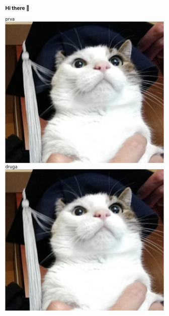 ### Hi there 👋
prva
<img src="https://raw.githubusercontent.com/kovac031/kovac031/main/images/jura-diplomiro.jpg">
druga
<img src="https://github.com/kovac031/kovac031/blob/main/images/jura-diplomiro.jpg">
<!--
**kovac031/kovac031** is a ✨ _special_ ✨ repository because its `README.md` (this file) appears on your GitHub profile.

Here are some ideas to get you started:

- 🔭 I’m currently working on ...
- 🌱 I’m currently learning ...
- 👯 I’m looking to collaborate on ...
- 🤔 I’m looking for help with ...
- 💬 Ask me about ...
- 📫 How to reach me: ...
- 😄 Pronouns: ...
- ⚡ Fun fact: ...
-->
